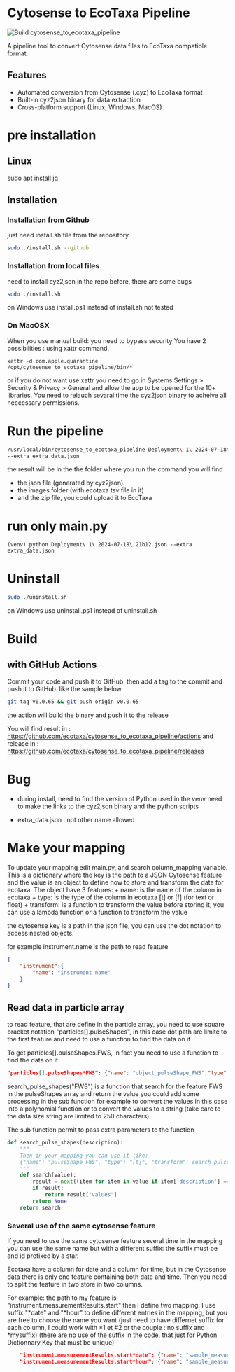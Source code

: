 # Cytosense to EcoTaxa Pipeline

<img src="https://github.com/ecotaxa/cytosense_to_ecotaxa_pipeline/actions/workflows/build.yml/badge.svg" alt="Build cytosense_to_ecotaxa_pipeline"/>


A pipeline tool to convert Cytosense data files to EcoTaxa compatible format.
## Features

- Automated conversion from Cytosense (.cyz) to EcoTaxa format
- Built-in cyz2json binary for data extraction
- Cross-platform support (Linux, Windows, MacOS)

# pre installation
## Linux
sudo apt  install jq 

## Installation

### Installation from Github

just need install.sh file from the repository

```bash
sudo ./install.sh --github
```

### Installation from local files
need to install cyz2json in the repo before, there are some bugs
```bash
sudo ./install.sh
```

on Windows use install.ps1 instead of install.sh not tested



### On MacOSX
When you use manual build: you need to bypass security 
You have 2 possibilities :
using xattr command.
```
xattr -d com.apple.quarantine  /opt/cytosense_to_ecotaxa_pipeline/bin/*
```
or if you do not want use xattr you need to go in Systems Settings > Security & Privacy > General and allow the app to be opened for the 10+ libraries. You need to relauch sevaral time the cyz2json binary to acheive all neccessary permissions.


# Run the pipeline

```bash
/usr/local/bin/cytosense_to_ecotaxa_pipeline Deployment\ 1\ 2024-07-18\ 21h12.cyz 
--extra extra_data.json
```
the result will be in the the folder where you run the command
you will find
+ the json file (generated by cyz2json)
+ the images folder (with ecotaxa tsv file in it)
+ and the zip file, you could upload it to EcoTaxa

# run only main.py
```
(venv) python Deployment\ 1\ 2024-07-18\ 21h12.json --extra extra_data.json
```

# Uninstall

```bash
sudo ./uninstall.sh
```

on Windows use uninstall.ps1 instead of uninstall.sh


# Build


## with GitHub Actions
Commit your code and push it to GitHub.
then add a tag to the commit and push it to GitHub. like the sample below
```bash
git tag v0.0.65 && git push origin v0.0.65
```
the action will build the binary and push it to the release

You will find result in : https://github.com/ecotaxa/cytosense_to_ecotaxa_pipeline/actions
and release in : https://github.com/ecotaxa/cytosense_to_ecotaxa_pipeline/releases

# Bug

+ during install, need to find the version of Python used in the venv
need to make the links to the cyz2json binary and the python scripts

+ extra_data.json : not other name allowed


# Make your mapping

To update your mapping edit main.py, and search column_mapping variable. This is a dictionary where the key is the path to a JSON Cytosense feature 
and the value is an object to define how to store and transform the data for ecotaxa. The object have 3 features:
    + name: is the name of the column in ecotaxa
    + type: is the type of the column in ecotaxa [t] or [f] (for text or float)
    + transform: is a function to transform the value before storing it, you can use a lambda function or a function to transform the value

the cytosense key is a path in the json file, you can use the dot notation to access nested objects.

for example instrument.name is the path to read feature
```JSON
{
    "instrument":{
        "name": "instrument name"
    }
}
```

## Read data in particle array

to read feature, that are define in the particle array, you need to use square bracket notation
"particles[].pulseShapes", in this case dot path are limite to the first feature and need to use a function to find the data on it

To get particles[].pulseShapes.FWS, in fact you need to use a function to find the data on it

```JSON
"particles[].pulseShapes*FWS": {"name": "object_pulseShape_FWS","type": "[t]","transform":search_pulse_shapes("FWS")}
```

search_pulse_shapes("FWS") is a function that search for the feature FWS in the pulseShapes array and return the value you could add some processing in the sub function for example to convert the values in this case into a polynomial function or to convert the values to a string (take care to the data size string are limited to 250 characters)

The sub function permit to pass extra parameters to the function
```python
def search_pulse_shapes(description):
    """
    Then in your mapping you can use it like:
    {"name": "pulseShape_FWS", "type": "[t]", "transform": search_pulse_shapes("FWS")}
    """
    def search(value):
        result = next((item for item in value if item['description'] == description), None)
        if result:
            return result["values"]
        return None
    return search
```


### Several use of the same cytosense feature
If you need to use the same cytosense feature several time in the mapping you can use the same name but with a different suffix: the suffix must be and id prefixed by a star.

Ecotaxa have a column for date and a column for time, but in the Cytosense data there is only one feature containing both date and time. Then you need to split the feature in two store in two columns.

For example:
the path to my feature is "instrument.measurementResults.start" then I define two mapping:
I use suffix "*date" and "*hour" to define different entries in the mapping, but you are free to choose the name you want (just need to have differnet suffix for each column, I could work with *1 et #2 
or
 the couple : no suffix and *mysuffix)
 (there are no use of the suffix in the code, that just for Python Dictionnary Key that must be unique)
```JSON
    "instrument.measurementResults.start*date": {"name": "sample_measurementResults_Start", "type": "[t]", "transform": extract_date_utc},
    "instrument.measurementResults.start*hour": {"name": "sample_measurementResults_StartH", "type": "[t]", "transform": extract_time_utc},
 ```

